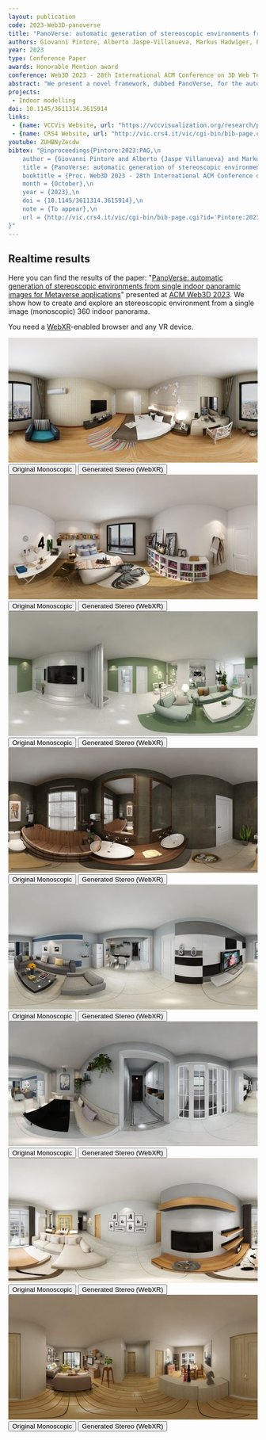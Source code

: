 ```yaml
---
layout: publication
code: 2023-Web3D-panoverse
title: "PanoVerse: automatic generation of stereoscopic environments from single indoor panoramic images for Metaverse applications"
authors: Giovanni Pintore, Alberto Jaspe-Villanueva, Markus Hadwiger, Enrico Gobbetti, Jens Schneider, and Marco Agus
year: 2023
type: Conference Paper
awards: Honorable Mention award
conference: Web3D 2023 - 28th International ACM Conference on 3D Web Technology
abstract: "We present a novel framework, dubbed PanoVerse, for the automatic creation and presentation of immersive stereoscopic environments from a single indoor panoramic image. Once per 360° shot, a novel data-driven architecture generates a fixed set of panoramic stereo pairs distributed around the current central view-point. Once per frame, directly on the HMD, we rapidly fuse the precomputed views to seamlessly cover the exploration workspace. To realize this system, we introduce several novel techniques that combine and extend state-of-the art data-driven techniques. In particular, we present a gated architecture for panoramic monocular depth estimation and, starting from the re-projection of visible pixels based on predicted depth, we exploit the same gated architecture for inpainting the occluded and disoccluded areas, introducing a mixed GAN with self-supervised loss to evaluate the stereoscopic consistency of the generated images. At interactive rates, we interpolate precomputed panoramas to produce photorealistic stereoscopic views in a lightweight WebXR viewer. The system works on a variety of available VR headsets and can serve as a base component for Metaverse applications. We demonstrate our technology on several indoor scenes from publicly available data."
projects: 
 - Indoor modelling
doi: 10.1145/3611314.3615914
links:
 - {name: VCCVis Website, url: "https://vccvisualization.org/research/panoverse/"}
 - {name: CRS4 Website, url: "http://vic.crs4.it/vic/cgi-bin/bib-page.cgi?id=%27Pintore:2023:PAG%27"}
youtube: ZUHBNyZecdw
bibtex: "@inproceedings{Pintore:2023:PAG,\n
    author = {Giovanni Pintore and Alberto {Jaspe Villanueva} and Markus Hadwiger and Enrico Gobbetti and Jens Schneider and Marco Agus},\n
    title = {PanoVerse: automatic generation of stereoscopic environments from single indoor panoramic images for Metaverse applications},\n
    booktitle = {Proc. Web3D 2023 - 28th International ACM Conference on 3D Web Technology},\n
    month = {October},\n
    year = {2023},\n
    doi = {10.1145/3611314.3615914},\n
    note = {To appear},\n
    url = {http://vic.crs4.it/vic/cgi-bin/bib-page.cgi?id='Pintore:2023:PAG'},\n
}" 
---
```



## Realtime results

Here you can find the results of the paper: \"[PanoVerse: automatic generation of stereoscopic environments from single indoor panoramic images for Metaverse applications](https://albertojaspe.net/publications/2023-Web3D-panoverse.html)\" presented at [ACM Web3D 2023](https://web3d.siggraph.org). We show how to create and explore an stereoscopic environment from a single image (monoscopic) 360 indoor panorama.

You need a [WebXR](https://immersiveweb.dev)-enabled browser and any VR device.

<div class="container">

  <div class="row py-3 g-3">
	<div class="col-md-6">
		<div class="thumbnail">
		<img class="rounded img-fluid" src="/demos/panoverse/1/mono-thumb.jpg">
		<div class="text-center my-1">
			<a href="/demos/panoverse/1/mono.png"><button type="button" class="btn btn-primary btn-sm">Original Monoscopic</button></a>
			<a href="/demos/panoverse/stereo.html?scene=1"><button type="button" class="btn btn-success btn-sm">Generated Stereo (WebXR)</button></a>
		</div>
		</div>
	</div>
	<div class="col-md-6">
		<div class="thumbnail">
		<img class="rounded img-fluid" src="/demos/panoverse/2/mono-thumb.jpg">
		<div class="text-center my-1">
			<a href="/demos/panoverse/2/mono.png"><button type="button" class="btn btn-primary btn-sm">Original Monoscopic</button></a>
			<a href="/demos/panoverse/stereo.html?scene=2"><button type="button" class="btn btn-success btn-sm">Generated Stereo (WebXR)</button></a>
		</div>
		</div>
	</div>
  </div>

  <div class="row py-3 g-3">
	<div class="col-md-6">
		<div class="thumbnail">
		<img class="rounded img-fluid" src="/demos/panoverse/3/mono-thumb.jpg">
		<div class="text-center my-1">
			<a href="/demos/panoverse/3/mono.png"><button type="button" class="btn btn-primary btn-sm">Original Monoscopic</button></a>
			<a href="/demos/panoverse/stereo.html?scene=3"><button type="button" class="btn btn-success btn-sm">Generated Stereo (WebXR)</button></a>
		</div>
		</div>
	</div>
	<div class="col-md-6">
		<div class="thumbnail">
		<img class="rounded img-fluid" src="/demos/panoverse/4/mono-thumb.jpg">
		<div class="text-center my-1">
			<a href="/demos/panoverse/4/mono.png"><button type="button" class="btn btn-primary btn-sm">Original Monoscopic</button></a>
			<a href="/demos/panoverse/stereo.html?scene=4"><button type="button" class="btn btn-success btn-sm">Generated Stereo (WebXR)</button></a>
		</div>
		</div>
	</div>
  </div>

  <div class="row py-3 g-3">
	<div class="col-md-6">
		<div class="thumbnail">
		<img class="rounded img-fluid" src="/demos/panoverse/5/mono-thumb.jpg">
		<div class="text-center my-1">
			<a href="/demos/panoverse/5/mono.png"><button type="button" class="btn btn-primary btn-sm">Original Monoscopic</button></a>
			<a href="/demos/panoverse/stereo.html?scene=5"><button type="button" class="btn btn-success btn-sm">Generated Stereo (WebXR)</button></a>
		</div>
		</div>
	</div>
	<div class="col-md-6">
		<div class="thumbnail">
		<img class="rounded img-fluid" src="/demos/panoverse/6/mono-thumb.jpg">
		<div class="text-center my-1">
			<a href="/demos/panoverse/6/mono.png"><button type="button" class="btn btn-primary btn-sm">Original Monoscopic</button></a>
			<a href="/demos/panoverse/stereo.html?scene=6"><button type="button" class="btn btn-success btn-sm">Generated Stereo (WebXR)</button></a>
		</div>
		</div>
	</div>
  </div>

  <div class="row py-3 g-3">
	<div class="col-md-6">
		<div class="thumbnail">
		<img class="rounded img-fluid" src="/demos/panoverse/7/mono-thumb.jpg">
		<div class="text-center my-1">
			<a href="/demos/panoverse/7/mono.png"><button type="button" class="btn btn-primary btn-sm">Original Monoscopic</button></a>
			<a href="/demos/panoverse/stereo.html?scene=7"><button type="button" class="btn btn-success btn-sm">Generated Stereo (WebXR)</button></a>
		</div>
		</div>
	</div>
	<div class="col-md-6">
		<div class="thumbnail">
		<img class="rounded img-fluid" src="/demos/panoverse/8/mono-thumb.jpg">
		<div class="text-center my-1">
			<a href="/demos/panoverse/8/mono.png"><button type="button" class="btn btn-primary btn-sm">Original Monoscopic</button></a>
			<a href="/demos/panoverse/stereo.html?scene=8"><button type="button" class="btn btn-success btn-sm">Generated Stereo (WebXR)</button></a>
		</div>
		</div>
	</div>
  </div>

</div>